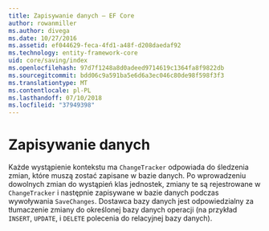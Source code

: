 ```yaml
---
title: Zapisywanie danych — EF Core
author: rowanmiller
ms.author: divega
ms.date: 10/27/2016
ms.assetid: ef044629-feca-4fd1-a48f-d208daedaf92
ms.technology: entity-framework-core
uid: core/saving/index
ms.openlocfilehash: 97d7f1248a8d0adeed9714619c1364fa8f9822db
ms.sourcegitcommit: bdd06c9a591ba5e6d6a3ec046c80de98f598f3f3
ms.translationtype: MT
ms.contentlocale: pl-PL
ms.lasthandoff: 07/10/2018
ms.locfileid: "37949398"
---
```

# <a name="saving-data"></a>Zapisywanie danych

Każde wystąpienie kontekstu ma `ChangeTracker` odpowiada do śledzenia zmian, które muszą zostać zapisane w bazie danych. Po wprowadzeniu dowolnych zmian do wystąpień klas jednostek, zmiany te są rejestrowane w `ChangeTracker` i następnie zapisywane w bazie danych podczas wywoływania `SaveChanges`. Dostawca bazy danych jest odpowiedzialny za tłumaczenie zmiany do określonej bazy danych operacji (na przykład `INSERT`, `UPDATE`, i `DELETE` polecenia do relacyjnej bazy danych).
